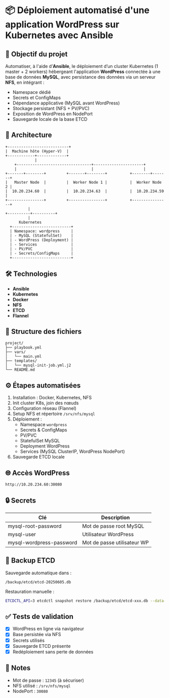# 📦 Déploiement automatisé d'une application WordPress sur Kubernetes avec Ansible

## 🧠 Objectif du projet

Automatiser, à l'aide d’**Ansible**, le déploiement d’un cluster Kubernetes (1 master + 2 workers) hébergeant l'application **WordPress** connectée à une base de données **MySQL**, avec persistance des données via un serveur **NFS**, en intégrant :

- Namespace dédié
- Secrets et ConfigMaps
- Dépendance applicative (MySQL avant WordPress)
- Stockage persistant (NFS + PV/PVC)
- Exposition de WordPress en NodePort
- Sauvegarde locale de la base ETCD

## 🧱 Architecture

```
+---------------------------+
|  Machine hôte (Hyper-V)  |
+------------+-------------+
             |
    +---------------------------------+----------------------+
    |                                 |                      |
+-------+--------+         +-------+--------+          +--------+-------+
|   Master Node  |         |  Worker Node 1 |          |  Worker Node 2 |
|  10.20.234.60  |         |  10.20.234.63  |          |  10.20.234.59  |
+----------------+         +----------------+          +----------------+
          |
+----------+----------+
          |
      Kubernetes
  +--------------------------+
  | Namespace: wordpress     |
  | - MySQL (StatefulSet)    |
  | - WordPress (Deployment) |
  | - Services               |
  | - PV/PVC                 |
  | - Secrets/ConfigMaps     |
  +--------------------------+
```

## 🛠 Technologies

- **Ansible**
- **Kubernetes**
- **Docker**
- **NFS**
- **ETCD**
- **Flannel**

## 🧾 Structure des fichiers

```
project/
├── playbook.yml
├── vars/
│   └── main.yml
├── templates/
│   └── mysql-init-job.yml.j2
└── README.md
```

## ⚙️ Étapes automatisées

1. Installation : Docker, Kubernetes, NFS
2. Init cluster K8s, join des nœuds
3. Configuration réseau (Flannel)
4. Setup NFS et répertoire `/srv/nfs/mysql`
5. Déploiement :
   - Namespace `wordpress`
   - Secrets & ConfigMaps
   - PV/PVC
   - StatefulSet MySQL
   - Deployment WordPress
   - Services (MySQL ClusterIP, WordPress NodePort)
6. Sauvegarde ETCD locale

## 🌐 Accès WordPress

```
http://10.20.234.60:30080

```

## 🔒 Secrets

| Clé                        | Description                   |
|---------------------------|-------------------------------|
| mysql-root-password       | Mot de passe root MySQL       |
| mysql-user                | Utilisateur WordPress         |
| mysql-wordpress-password  | Mot de passe utilisateur WP   |

## 💾 Backup ETCD

Sauvegarde automatique dans :

```
/backup/etcd/etcd-20250605.db

```

Restauration manuelle :

```bash
ETCDCTL_API=3 etcdctl snapshot restore /backup/etcd/etcd-xxx.db --data-dir /var/lib/etcd-from-backup
```

## ✅ Tests de validation

- [x] WordPress en ligne via navigateur
- [x] Base persistée via NFS
- [x] Secrets utilisés
- [x] Sauvegarde ETCD présente
- [x] Redéploiement sans perte de données

## 📌 Notes

- Mot de passe : `12345` (à sécuriser)
- NFS utilisé : `/srv/nfs/mysql`
- NodePort : `30080`

